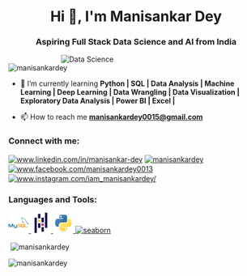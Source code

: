 <h1 align="center">Hi 👋, I'm Manisankar Dey</h1>
<h3 align="center">Aspiring Full Stack Data Science and AI from India</h3>

<img align="right" alt="Data Science" width="400" src="https://chools.in/wp-content/uploads/data-science-2-1.gif">

<p align="left"> <img src="https://komarev.com/ghpvc/?username=manisankardey&label=Profile%20views&color=0e75b6&style=flat" alt="manisankardey" /> </p>

- 🌱 I’m currently learning **Python | SQL | Data Analysis | Machine Learning | Deep Learning | Data Wrangling | Data Visualization | Exploratory Data Analysis | Power BI | Excel |**

- 📫 How to reach me **manisankardey0015@gmail.com**

<h3 align="left">Connect with me:</h3>
<p align="left">
<a href="https://linkedin.com/in/www.linkedin.com/in/manisankar-dey" target="blank"><img align="center" src="https://raw.githubusercontent.com/rahuldkjain/github-profile-readme-generator/master/src/images/icons/Social/linked-in-alt.svg" alt="www.linkedin.com/in/manisankar-dey" height="30" width="40" /></a>
<a href="https://kaggle.com/manisankardey" target="blank"><img align="center" src="https://raw.githubusercontent.com/rahuldkjain/github-profile-readme-generator/master/src/images/icons/Social/kaggle.svg" alt="manisankardey" height="30" width="40" /></a>
<a href="https://fb.com/www.facebook.com/manisankardey0013" target="blank"><img align="center" src="https://raw.githubusercontent.com/rahuldkjain/github-profile-readme-generator/master/src/images/icons/Social/facebook.svg" alt="www.facebook.com/manisankardey0013" height="30" width="40" /></a>
<a href="https://instagram.com/www.instagram.com/iam_manisankardey/" target="blank"><img align="center" src="https://raw.githubusercontent.com/rahuldkjain/github-profile-readme-generator/master/src/images/icons/Social/instagram.svg" alt="www.instagram.com/iam_manisankardey/" height="30" width="40" /></a>
</p>

<h3 align="left">Languages and Tools:</h3>
<p align="left"> <a href="https://www.mysql.com/" target="_blank" rel="noreferrer"> <img src="https://raw.githubusercontent.com/devicons/devicon/master/icons/mysql/mysql-original-wordmark.svg" alt="mysql" width="40" height="40"/> </a> <a href="https://pandas.pydata.org/" target="_blank" rel="noreferrer"> <img src="https://raw.githubusercontent.com/devicons/devicon/2ae2a900d2f041da66e950e4d48052658d850630/icons/pandas/pandas-original.svg" alt="pandas" width="40" height="40"/> </a> <a href="https://www.python.org" target="_blank" rel="noreferrer"> <img src="https://raw.githubusercontent.com/devicons/devicon/master/icons/python/python-original.svg" alt="python" width="40" height="40"/> </a> <a href="https://seaborn.pydata.org/" target="_blank" rel="noreferrer"> <img src="https://seaborn.pydata.org/_images/logo-mark-lightbg.svg" alt="seaborn" width="40" height="40"/> </a> </p>

<p>&nbsp;<img align="center" src="https://github-readme-stats.vercel.app/api?username=manisankardey&show_icons=true&locale=en" alt="manisankardey" /></p>

<p><img align="center" src="https://github-readme-streak-stats.herokuapp.com/?user=manisankardey&" alt="manisankardey" /></p>

